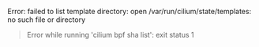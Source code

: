 Error: failed to list template directory: open /var/run/cilium/state/templates: no such file or directory

> Error while running 'cilium bpf sha list':  exit status 1

